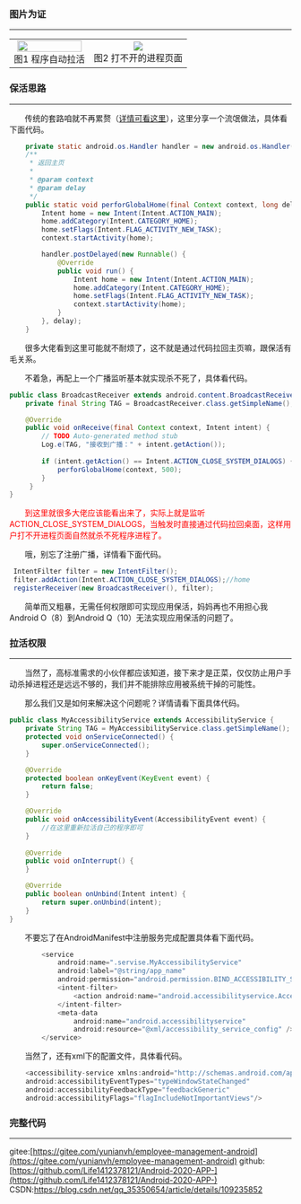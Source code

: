 ### 图片为证
<hr/>

<table>
    <tr>
       <td><center>
        <img src="https://img-blog.csdnimg.cn/20201023112914358.gif" width="95%"/>
        </center>
        <center>
        图1 程序自动拉活
        </center></td> 
        <td><center>
        <img src="https://img-blog.csdnimg.cn/20201023105610399.gif" />
        </center>
        <center>
        图2 打不开的进程页面
        </center></td> 
    </tr>
</table>



### 保活思路
<hr/>

&nbsp;&nbsp;&nbsp;&nbsp;&nbsp;&nbsp;&nbsp;传统的套路咱就不再累赘（[详情可看这里](https://blog.csdn.net/qq_35350654/article/details/84062395)），这里分享一个流氓做法，具体看下面代码。

```java
	private static android.os.Handler handler = new android.os.Handler(Looper.getMainLooper());
	/**
     * 返回主页
     *
     * @param context
     * @param delay
     */
    public static void perforGlobalHome(final Context context, long delay) {
        Intent home = new Intent(Intent.ACTION_MAIN);
        home.addCategory(Intent.CATEGORY_HOME);
        home.setFlags(Intent.FLAG_ACTIVITY_NEW_TASK);
        context.startActivity(home);

        handler.postDelayed(new Runnable() {
            @Override
            public void run() {
                Intent home = new Intent(Intent.ACTION_MAIN);
                home.addCategory(Intent.CATEGORY_HOME);
                home.setFlags(Intent.FLAG_ACTIVITY_NEW_TASK);
                context.startActivity(home);
            }
        }, delay);
    }
```
&nbsp;&nbsp;&nbsp;&nbsp;&nbsp;&nbsp;&nbsp;很多大佬看到这里可能就不耐烦了，这不就是通过代码拉回主页嘛，跟保活有毛关系。

&nbsp;&nbsp;&nbsp;&nbsp;&nbsp;&nbsp;&nbsp;不着急，再配上一个广播监听基本就实现杀不死了，具体看代码。

```java
public class BroadcastReceiver extends android.content.BroadcastReceiver {
    private final String TAG = BroadcastReceiver.class.getSimpleName();

    @Override
    public void onReceive(final Context context, Intent intent) {
        // TODO Auto-generated method stub
        Log.e(TAG, "接收到广播：" + intent.getAction());
        
        if (intent.getAction() == Intent.ACTION_CLOSE_SYSTEM_DIALOGS) {
            perforGlobalHome(context, 500);
        }
     }
}
```
&nbsp;&nbsp;&nbsp;&nbsp;&nbsp;&nbsp;&nbsp;<font color=#FF0000>到这里就很多大佬应该能看出来了，实际上就是监听ACTION_CLOSE_SYSTEM_DIALOGS，当触发时直接通过代码拉回桌面，这样用户打不开进程页面自然就杀不死程序进程了。</font>

&nbsp;&nbsp;&nbsp;&nbsp;&nbsp;&nbsp;&nbsp;哦，别忘了注册广播，详情看下面代码。

```java
 IntentFilter filter = new IntentFilter();
 filter.addAction(Intent.ACTION_CLOSE_SYSTEM_DIALOGS);//home
 registerReceiver(new BroadcastReceiver(), filter);
```
&nbsp;&nbsp;&nbsp;&nbsp;&nbsp;&nbsp;&nbsp;简单而又粗暴，无需任何权限即可实现应用保活，妈妈再也不用担心我Android O（8）到Android Q（10）无法实现应用保活的问题了。

### 拉活权限
<hr/>

&nbsp;&nbsp;&nbsp;&nbsp;&nbsp;&nbsp;&nbsp;当然了，高标准需求的小伙伴都应该知道，接下来才是正菜，仅仅防止用户手动杀掉进程还是远远不够的，我们并不能排除应用被系统干掉的可能性。

&nbsp;&nbsp;&nbsp;&nbsp;&nbsp;&nbsp;&nbsp;那么我们又是如何来解决这个问题呢？详情请看下面具体代码。

```java
public class MyAccessibilityService extends AccessibilityService {
    private String TAG = MyAccessibilityService.class.getSimpleName();
    protected void onServiceConnected() {
        super.onServiceConnected();       
    }

    @Override
    protected boolean onKeyEvent(KeyEvent event) {
        return false;
    }

    @Override
    public void onAccessibilityEvent(AccessibilityEvent event) {
    	//在这里重新拉活自己的程序即可
    }
    
	@Override
    public void onInterrupt() {
    }

    @Override
    public boolean onUnbind(Intent intent) {
        return super.onUnbind(intent);
    }
}
```
&nbsp;&nbsp;&nbsp;&nbsp;&nbsp;&nbsp;&nbsp;不要忘了在AndroidManifest中注册服务完成配置具体看下面代码。

```java
		<service
            android:name=".servise.MyAccessibilityService"
            android:label="@string/app_name"
            android:permission="android.permission.BIND_ACCESSIBILITY_SERVICE">
            <intent-filter>
                <action android:name="android.accessibilityservice.AccessibilityService" />
            </intent-filter>
            <meta-data
                android:name="android.accessibilityservice"
                android:resource="@xml/accessibility_service_config" />
        </service>
```
&nbsp;&nbsp;&nbsp;&nbsp;&nbsp;&nbsp;&nbsp;当然了，还有xml下的配置文件，具体看代码。

```java
	<accessibility-service xmlns:android="http://schemas.android.com/apk/res/android"
    android:accessibilityEventTypes="typeWindowStateChanged"
    android:accessibilityFeedbackType="feedbackGeneric"
    android:accessibilityFlags="flagIncludeNotImportantViews"/>
```

### 完整代码
<hr/>

gitee:[https://gitee.com/yunianvh/employee-management-android](https://gitee.com/yunianvh/employee-management-android)
github:[https://github.com/Life1412378121/Android-2020-APP-](https://github.com/Life1412378121/Android-2020-APP-)
CSDN:https://blog.csdn.net/qq_35350654/article/details/109235852
